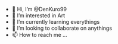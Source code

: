 - 👋 Hi, I’m @DenKuro99
- 👀 I’m interested in Art
- 🌱 I’m currently learning everythings
- 💞️ I’m looking to collaborate on anythings
- 📫 How to reach me ...

<!---
DenKuro99/DenKuro99 is a ✨ special ✨ repository because its `README.md` (this file) appears on your GitHub profile.
You can click the Preview link to take a look at your changes.
--->
